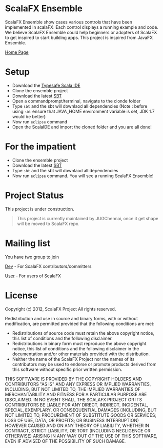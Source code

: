 ScalaFX Ensemble
================

ScalaFX Ensemble show cases various controls that have been implemented in scalaFX. Each control
displays a running example and code. We believe ScalaFX Ensemble could help beginners or adopters 
of ScalaFX to get inspired to start building apps. This project is inspired from JavaFX Ensemble. 

[Home Page](http://jugchennai.github.com/scalafx-ensemble/)


Setup
=====
* Download the [Typesafe Scala IDE](http://typesafe.com/stack/scala_ide_download)
* Clone the ensemble project
* Download the latest [SBT](http://www.scala-sbt.org/) 
* Open a commandprompt/terminal, navigate to the clonde folder
* Type `sbt` and the sbt will downlaod all dependencies 
  (Note : before using `sbt` ensure that JAVA_HOME environment variable is set, JDK 1.7 would be better)
* Now run `eclipse` command
* Open the ScalaIDE and import the cloned folder and you are all done!

For the impatient
=================
* Clone the ensemble project
* Download the latest [SBT](http://www.scala-sbt.org/)
* Type `sbt` and the sbt will downlaod all dependencies
* Now run `eclipse` command. You will see a running ScalaFX Ensemble!

Project Status
==============
This project is under construction.

> This project is currently maintained by JUGChennai, once it get shape will be moved to ScalaFX repo.

Mailing list
============
You have two group to join

[Dev](https://groups.google.com/forum/?fromgroups#!forum/scalafx-dev) - For ScalaFX contributors/committers

[User](https://groups.google.com/forum/?fromgroups#!forum/scalafx-users) - For users of ScalaFX

License
=======
 Copyright (c) 2012, ScalaFX Project
 All rights reserved.

 Redistribution and use in source and binary forms, with or without
 modification, are permitted provided that the following conditions are met:
 * Redistributions of source code must retain the above copyright
 notice, this list of conditions and the following disclaimer.
 * Redistributions in binary form must reproduce the above copyright
 notice, this list of conditions and the following disclaimer in the
 documentation and/or other materials provided with the distribution.
 * Neither the name of the ScalaFX Project nor the
 names of its contributors may be used to endorse or promote products
 derived from this software without specific prior written permission.

 THIS SOFTWARE IS PROVIDED BY THE COPYRIGHT HOLDERS AND CONTRIBUTORS "AS IS" AND
 ANY EXPRESS OR IMPLIED WARRANTIES, INCLUDING, BUT NOT LIMITED TO, THE IMPLIED
 WARRANTIES OF MERCHANTABILITY AND FITNESS FOR A PARTICULAR PURPOSE ARE
 DISCLAIMED. IN NO EVENT SHALL THE SCALAFX PROJECT OR ITS CONTRIBUTORS BE LIABLE
 FOR ANY DIRECT, INDIRECT, INCIDENTAL, SPECIAL, EXEMPLARY, OR CONSEQUENTIAL
 DAMAGES (INCLUDING, BUT NOT LIMITED TO, PROCUREMENT OF SUBSTITUTE GOODS OR
 SERVICES; LOSS OF USE, DATA, OR PROFITS; OR BUSINESS INTERRUPTION) HOWEVER CAUSED
 AND ON ANY THEORY OF LIABILITY, WHETHER IN CONTRACT, STRICT LIABILITY, OR TORT
 (INCLUDING NEGLIGENCE OR OTHERWISE) ARISING IN ANY WAY OUT OF THE USE OF THIS
 SOFTWARE, EVEN IF ADVISED OF THE POSSIBILITY OF SUCH DAMAGE.

